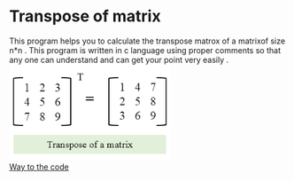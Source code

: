 # Transpose of matrix
This program helps you to calculate the transpose matrox of a matrixof size n*n . 
This program is written in c language using proper comments so that any one can understand and can get your point very easily .
![](https://github.com/ASTHA193/transposeofmatrix/blob/master/transpose.png)
<br />
[Way to the code](https://github.com/ASTHA193/transposeofmatrix/commit/161e06deac7800825f1cee1b92e44be5fee2d6ff)
